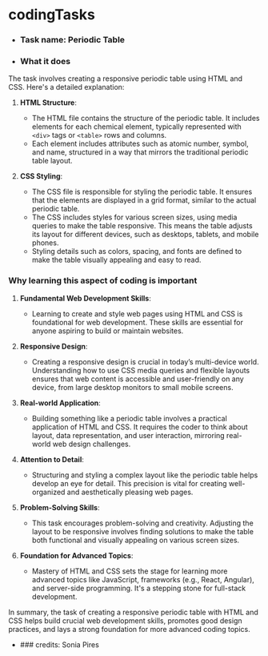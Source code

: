 # codingTasks

- ### Task name: Periodic Table
- ### What it does

The task involves creating a responsive periodic table using HTML and CSS. Here's a detailed explanation:

1. **HTML Structure**:
   - The HTML file contains the structure of the periodic table. It includes elements for each chemical element, typically represented with `<div>` tags or `<table>` rows and columns.
   - Each element includes attributes such as atomic number, symbol, and name, structured in a way that mirrors the traditional periodic table layout.

2. **CSS Styling**:
   - The CSS file is responsible for styling the periodic table. It ensures that the elements are displayed in a grid format, similar to the actual periodic table.
   - The CSS includes styles for various screen sizes, using media queries to make the table responsive. This means the table adjusts its layout for different devices, such as desktops, tablets, and mobile phones.
   - Styling details such as colors, spacing, and fonts are defined to make the table visually appealing and easy to read.

### Why learning this aspect of coding is important

1. **Fundamental Web Development Skills**:
   - Learning to create and style web pages using HTML and CSS is foundational for web development. These skills are essential for anyone aspiring to build or maintain websites.

2. **Responsive Design**:
   - Creating a responsive design is crucial in today’s multi-device world. Understanding how to use CSS media queries and flexible layouts ensures that web content is accessible and user-friendly on any device, from large desktop monitors to small mobile screens.

3. **Real-world Application**:
   - Building something like a periodic table involves a practical application of HTML and CSS. It requires the coder to think about layout, data representation, and user interaction, mirroring real-world web design challenges.

4. **Attention to Detail**:
   - Structuring and styling a complex layout like the periodic table helps develop an eye for detail. This precision is vital for creating well-organized and aesthetically pleasing web pages.

5. **Problem-Solving Skills**:
   - This task encourages problem-solving and creativity. Adjusting the layout to be responsive involves finding solutions to make the table both functional and visually appealing on various screen sizes.

6. **Foundation for Advanced Topics**:
   - Mastery of HTML and CSS sets the stage for learning more advanced topics like JavaScript, frameworks (e.g., React, Angular), and server-side programming. It's a stepping stone for full-stack development.

In summary, the task of creating a responsive periodic table with HTML and CSS helps build crucial web development skills, promotes good design practices, and lays a strong foundation for more advanced coding topics.

- ### credits: Sonia Pires 
